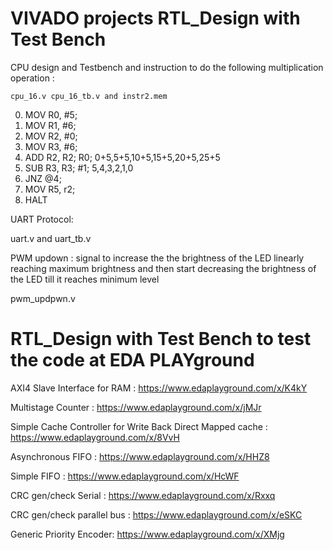 # VIVADO projects RTL_Design with Test Bench

CPU design and Testbench and instruction to do the following multiplication operation :

	cpu_16.v cpu_16_tb.v and instr2.mem

0. MOV R0, #5;
1. MOV R1, #6;
2. MOV R2, #0;
3. MOV R3, #6;
4. ADD R2, R2; R0; 0+5,5+5,10+5,15+5,20+5,25+5
5. SUB R3, R3; #1; 5,4,3,2,1,0
6. JNZ @4;
7. MOV R5, r2;
8. HALT


UART Protocol: 

uart.v and uart_tb.v

PWM updown : 
signal to increase the the brightness of the LED linearly reaching maximum brightness and then start decreasing the brightness of the LED till it reaches minimum level

pwm_updpwn.v



# RTL_Design with Test Bench to test the code at EDA PLAYground

AXI4 Slave Interface for RAM : https://www.edaplayground.com/x/K4kY

Multistage Counter : https://www.edaplayground.com/x/jMJr

Simple Cache Controller for Write Back Direct Mapped cache : https://www.edaplayground.com/x/8VvH

Asynchronous FIFO : https://www.edaplayground.com/x/HHZ8

Simple FIFO : https://www.edaplayground.com/x/HcWF

CRC gen/check Serial : https://www.edaplayground.com/x/Rxxq

CRC gen/check parallel bus : https://www.edaplayground.com/x/eSKC

Generic Priority Encoder: https://www.edaplayground.com/x/XMjg
